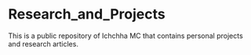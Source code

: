 # Research_and_Projects
This is a public repository of Ichchha MC that contains personal projects and research articles.
